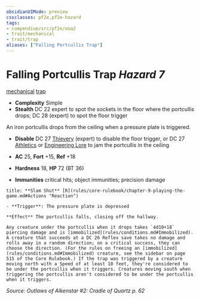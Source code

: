 ```yaml
---
obsidianUIMode: preview
cssclasses: pf2e,pf2e-hazard
tags:
- compendium/src/pf2e/ooa2
- trait/mechanical
- trait/trap
aliases: ["Falling Portcullis Trap"]
---
```

# Falling Portcullis Trap *Hazard 7*  
[mechanical](rules/traits/mechanical.md "Mechanical Hazard Trait")  [trap](rules/traits/trap.md "Trap Hazard Trait")  

- **Complexity** Simple
- **Stealth** DC 22 expert to spot the sockets in the floor where the portcullis drops; DC 28 (expert) to spot the floor trigger  

An iron portcullis drops from the ceiling when a pressure plate is triggered.

- **Disable** DC 27 [Thievery](compendium/skills.md#Thievery) (expert) to disable the floor trigger, or DC 27 [Athletics](compendium/skills.md#Athletics) or [Engineering Lore](compendium/skills.md#Lore) to jam the portcullis in the ceiling  

- **AC** 25, **Fort** +15, **Ref** +18
- **Hardness** 18, **HP** 72 (BT 36)
- **Immunities** critical hits; object immunities; precision damage

```ad-embed-ability
title: **Slam Shut** [R](rules/core-rulebook/chapter-9-playing-the-game.md#Actions "Reaction")

- **Trigger**: The pressure plate is depressed

**Effect** The portcullis falls, closing off the hallway.

Any creature under the portcullis when it drops takes `4d10+18` piercing damage and is [immobilized](rules/conditions.md#Immobilized). A creature that succeeds at a DC 26 Reflex save takes no damage and rolls away in a random direction; on a critical success, they can choose the direction. (For the rules on freeing an [immobilized](rules/conditions.md#Immobilized) creature, see the sidebar on page 515 of the Core Rulebook.) If the trap was triggered by a creature moving north with a Speed of at least 10 feet, they're considered to be under the portcullis when it triggers. Creatures moving south when triggering the portcullis aren't considered to be under the portcullis when it triggers.
```

*Source: Outlaws of Alkenstar #2: Cradle of Quartz p. 62*
